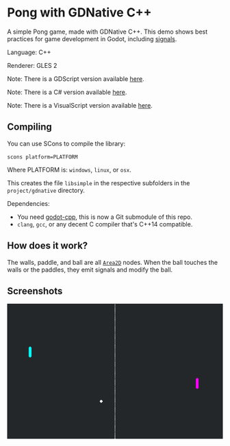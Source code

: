 # Pong with GDNative C++

A simple Pong game, made with GDNative C++. This demo shows best practices
for game development in Godot, including
[signals](https://docs.godotengine.org/en/latest/getting_started/step_by_step/signals.html).

Language: C++

Renderer: GLES 2

Note: There is a GDScript version available [here](https://github.com/godotengine/godot-demo-projects/tree/master/2d/pong).

Note: There is a C# version available [here](https://github.com/godotengine/godot-demo-projects/tree/master/mono/pong).

Note: There is a VisualScript version available [here](https://github.com/godotengine/godot-demo-projects/tree/master/visual_script/pong).

## Compiling

You can use SCons to compile the library:

```
scons platform=PLATFORM
```

Where PLATFORM is: `windows`, `linux`, or `osx`.

This creates the file `libsimple` in the respective
subfolders in the `project/gdnative` directory.

Dependencies:
 * You need [godot-cpp](https://github.com/godotengine/godot-cpp),
   this is now a Git submodule of this repo.
 * `clang`, `gcc`, or any decent C compiler that's C++14 compatible.

## How does it work?

The walls, paddle, and ball are all
[`Area2D`](https://docs.godotengine.org/en/latest/classes/class_area2d.html)
nodes. When the ball touches the walls or the paddles,
they emit signals and modify the ball.

## Screenshots

![Screenshot](screenshots/pong.png)
